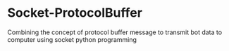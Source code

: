 # Socket-ProtocolBuffer
Combining the concept of protocol buffer message to transmit bot data to computer using socket python programming
